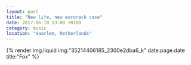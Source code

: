 ```yaml
---
layout: post
title: "New life, new eurorack case"
date: 2017-06-10 13:08 +0100
category: music
location: "Haarlem, Netherlands"
---
```


{% render img.liquid img:"35214406185_2300e2dba6_k" date:page.date title:"Fox" %}

